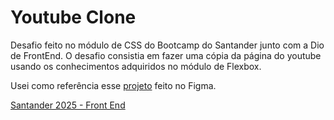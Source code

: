 
# Youtube Clone

Desafio feito no módulo de CSS do Bootcamp do Santander junto com a Dio de FrontEnd. O desafio consistia em fazer uma cópia da página do youtube usando os conhecimentos adquiridos no módulo de Flexbox.

Usei como referência esse [projeto](https://www.figma.com/design/lrRWUZPKnqMDZrSDJmZxUS/Desafio-de-Flexbox---DIO?node-id=0-1&t=oY8zeSRDwjNyEqaM-0) feito no Figma.

[Santander 2025 - Front End](https://web.dio.me/track/santander-2025-front-end)





